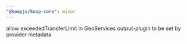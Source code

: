 ```yaml
---
"@koopjs/koop-core": minor
---
```


allow exceededTransferLimit in GeoServices output-plugin to be set by provider metadata
